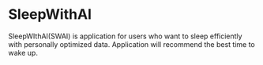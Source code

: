 # SleepWithAI
SleepWIthAI(SWAI) is application for users who want to sleep efficiently with personally optimized data. Application will recommend the best time to wake up.
